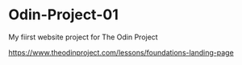 # Odin-Project-01
My fiirst website project for The Odin Project

https://www.theodinproject.com/lessons/foundations-landing-page